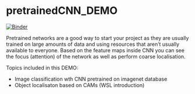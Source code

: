 # pretrainedCNN_DEMO

[![Binder](https://mybinder.org/badge_logo.svg)](https://mybinder.org/v2/gh/knave88/my-first-binder/HEAD?filepath=CNN_DEMO.ipynb)

Pretrained networks are a good way to start your project as they are usually trained on large amounts of data and using resources that aren’t usually available to everyone. Based on the feature maps inside CNN you can see the focus (attention) of the network as well as perform coarse localisation.

Topics included in this DEMO:
* Image classification wth CNN pretrained on imagenet database
* Object localisaton based on CAMs (WSL introduction)
